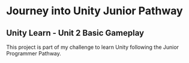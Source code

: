# Journey into Unity Junior Pathway 

## Unity Learn - Unit 2 Basic Gameplay
This project is part of my challenge to learn Unity following the Junior Programmer Pathway.





